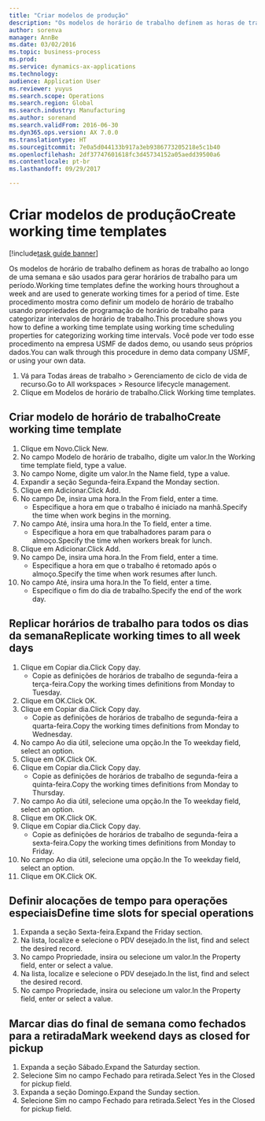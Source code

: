 ```yaml
--- 
title: "Criar modelos de produção"
description: "Os modelos de horário de trabalho definem as horas de trabalho ao longo de uma semana e são usados para gerar horários de trabalho para um período."
author: sorenva
manager: AnnBe
ms.date: 03/02/2016
ms.topic: business-process
ms.prod: 
ms.service: dynamics-ax-applications
ms.technology: 
audience: Application User
ms.reviewer: yuyus
ms.search.scope: Operations
ms.search.region: Global
ms.search.industry: Manufacturing
ms.author: sorenand
ms.search.validFrom: 2016-06-30
ms.dyn365.ops.version: AX 7.0.0
ms.translationtype: HT
ms.sourcegitcommit: 7e0a5d044133b917a3eb9386773205218e5c1b40
ms.openlocfilehash: 2df37747601618fc3d45734152a05aedd39500a6
ms.contentlocale: pt-br
ms.lasthandoff: 09/29/2017

---
```

# <a name="create-working-time-templates"></a><span data-ttu-id="9435a-103">Criar modelos de produção</span><span class="sxs-lookup"><span data-stu-id="9435a-103">Create working time templates</span></span>

[!include[task guide banner](../../includes/task-guide-banner.md)]

<span data-ttu-id="9435a-104">Os modelos de horário de trabalho definem as horas de trabalho ao longo de uma semana e são usados para gerar horários de trabalho para um período.</span><span class="sxs-lookup"><span data-stu-id="9435a-104">Working time templates define the working hours throughout a week and are used to generate working times for a period of time.</span></span> <span data-ttu-id="9435a-105">Este procedimento mostra como definir um modelo de horário de trabalho usando propriedades de programação de horário de trabalho para categorizar intervalos de horário de trabalho.</span><span class="sxs-lookup"><span data-stu-id="9435a-105">This procedure shows you how to define a working time template using working time scheduling properties for categorizing working time intervals.</span></span> <span data-ttu-id="9435a-106">Você pode ver todo esse procedimento na empresa USMF de dados demo, ou usando seus próprios dados.</span><span class="sxs-lookup"><span data-stu-id="9435a-106">You can walk through this procedure in demo data company USMF, or using your own data.</span></span>

1. <span data-ttu-id="9435a-107">Vá para Todas áreas de trabalho > Gerenciamento de ciclo de vida de recurso.</span><span class="sxs-lookup"><span data-stu-id="9435a-107">Go to All workspaces > Resource lifecycle management.</span></span>
2. <span data-ttu-id="9435a-108">Clique em Modelos de horário de trabalho.</span><span class="sxs-lookup"><span data-stu-id="9435a-108">Click Working time templates.</span></span>

## <a name="create-working-time-template"></a><span data-ttu-id="9435a-109">Criar modelo de horário de trabalho</span><span class="sxs-lookup"><span data-stu-id="9435a-109">Create working time template</span></span>
1. <span data-ttu-id="9435a-110">Clique em Novo.</span><span class="sxs-lookup"><span data-stu-id="9435a-110">Click New.</span></span>
2. <span data-ttu-id="9435a-111">No campo Modelo de horário de trabalho, digite um valor.</span><span class="sxs-lookup"><span data-stu-id="9435a-111">In the Working time template field, type a value.</span></span>
3. <span data-ttu-id="9435a-112">No campo Nome, digite um valor.</span><span class="sxs-lookup"><span data-stu-id="9435a-112">In the Name field, type a value.</span></span>
4. <span data-ttu-id="9435a-113">Expandir a seção Segunda-feira.</span><span class="sxs-lookup"><span data-stu-id="9435a-113">Expand the Monday section.</span></span>
5. <span data-ttu-id="9435a-114">Clique em Adicionar.</span><span class="sxs-lookup"><span data-stu-id="9435a-114">Click Add.</span></span>
6. <span data-ttu-id="9435a-115">No campo De, insira uma hora.</span><span class="sxs-lookup"><span data-stu-id="9435a-115">In the From field, enter a time.</span></span>
    * <span data-ttu-id="9435a-116">Especifique a hora em que o trabalho é iniciado na manhã.</span><span class="sxs-lookup"><span data-stu-id="9435a-116">Specify the time when work begins in the morning.</span></span>  
7. <span data-ttu-id="9435a-117">No campo Até, insira uma hora.</span><span class="sxs-lookup"><span data-stu-id="9435a-117">In the To field, enter a time.</span></span>
    * <span data-ttu-id="9435a-118">Especifique a hora em que trabalhadores param para o almoço.</span><span class="sxs-lookup"><span data-stu-id="9435a-118">Specify the time when workers break for lunch.</span></span>  
8. <span data-ttu-id="9435a-119">Clique em Adicionar.</span><span class="sxs-lookup"><span data-stu-id="9435a-119">Click Add.</span></span>
9. <span data-ttu-id="9435a-120">No campo De, insira uma hora.</span><span class="sxs-lookup"><span data-stu-id="9435a-120">In the From field, enter a time.</span></span>
    * <span data-ttu-id="9435a-121">Especifique a hora em que o trabalho é retomado após o almoço.</span><span class="sxs-lookup"><span data-stu-id="9435a-121">Specify the time when work resumes after lunch.</span></span>  
10. <span data-ttu-id="9435a-122">No campo Até, insira uma hora.</span><span class="sxs-lookup"><span data-stu-id="9435a-122">In the To field, enter a time.</span></span>
    * <span data-ttu-id="9435a-123">Especifique o fim do dia de trabalho.</span><span class="sxs-lookup"><span data-stu-id="9435a-123">Specify the end of the work day.</span></span>  

## <a name="replicate-working-times-to-all-week-days"></a><span data-ttu-id="9435a-124">Replicar horários de trabalho para todos os dias da semana</span><span class="sxs-lookup"><span data-stu-id="9435a-124">Replicate working times to all week days</span></span>
1. <span data-ttu-id="9435a-125">Clique em Copiar dia.</span><span class="sxs-lookup"><span data-stu-id="9435a-125">Click Copy day.</span></span>
    * <span data-ttu-id="9435a-126">Copie as definições de horários de trabalho de segunda-feira a terça-feira.</span><span class="sxs-lookup"><span data-stu-id="9435a-126">Copy the working times definitions from Monday to Tuesday.</span></span>  
2. <span data-ttu-id="9435a-127">Clique em OK.</span><span class="sxs-lookup"><span data-stu-id="9435a-127">Click OK.</span></span>
3. <span data-ttu-id="9435a-128">Clique em Copiar dia.</span><span class="sxs-lookup"><span data-stu-id="9435a-128">Click Copy day.</span></span>
    * <span data-ttu-id="9435a-129">Copie as definições de horários de trabalho de segunda-feira a quarta-feira.</span><span class="sxs-lookup"><span data-stu-id="9435a-129">Copy the working times definitions from Monday to Wednesday.</span></span>  
4. <span data-ttu-id="9435a-130">No campo Ao dia útil, selecione uma opção.</span><span class="sxs-lookup"><span data-stu-id="9435a-130">In the To weekday field, select an option.</span></span>
5. <span data-ttu-id="9435a-131">Clique em OK.</span><span class="sxs-lookup"><span data-stu-id="9435a-131">Click OK.</span></span>
6. <span data-ttu-id="9435a-132">Clique em Copiar dia.</span><span class="sxs-lookup"><span data-stu-id="9435a-132">Click Copy day.</span></span>
    * <span data-ttu-id="9435a-133">Copie as definições de horários de trabalho de segunda-feira a quinta-feira.</span><span class="sxs-lookup"><span data-stu-id="9435a-133">Copy the working times definitions from Monday to Thursday.</span></span>  
7. <span data-ttu-id="9435a-134">No campo Ao dia útil, selecione uma opção.</span><span class="sxs-lookup"><span data-stu-id="9435a-134">In the To weekday field, select an option.</span></span>
8. <span data-ttu-id="9435a-135">Clique em OK.</span><span class="sxs-lookup"><span data-stu-id="9435a-135">Click OK.</span></span>
9. <span data-ttu-id="9435a-136">Clique em Copiar dia.</span><span class="sxs-lookup"><span data-stu-id="9435a-136">Click Copy day.</span></span>
    * <span data-ttu-id="9435a-137">Copie as definições de horários de trabalho de segunda-feira a sexta-feira.</span><span class="sxs-lookup"><span data-stu-id="9435a-137">Copy the working times definitions from Monday to Friday.</span></span>  
10. <span data-ttu-id="9435a-138">No campo Ao dia útil, selecione uma opção.</span><span class="sxs-lookup"><span data-stu-id="9435a-138">In the To weekday field, select an option.</span></span>
11. <span data-ttu-id="9435a-139">Clique em OK.</span><span class="sxs-lookup"><span data-stu-id="9435a-139">Click OK.</span></span>

## <a name="define-time-slots-for-special-operations"></a><span data-ttu-id="9435a-140">Definir alocações de tempo para operações especiais</span><span class="sxs-lookup"><span data-stu-id="9435a-140">Define time slots for special operations</span></span>
1. <span data-ttu-id="9435a-141">Expanda a seção Sexta-feira.</span><span class="sxs-lookup"><span data-stu-id="9435a-141">Expand the Friday section.</span></span>
2. <span data-ttu-id="9435a-142">Na lista, localize e selecione o PDV desejado.</span><span class="sxs-lookup"><span data-stu-id="9435a-142">In the list, find and select the desired record.</span></span>
3. <span data-ttu-id="9435a-143">No campo Propriedade, insira ou selecione um valor.</span><span class="sxs-lookup"><span data-stu-id="9435a-143">In the Property field, enter or select a value.</span></span>
4. <span data-ttu-id="9435a-144">Na lista, localize e selecione o PDV desejado.</span><span class="sxs-lookup"><span data-stu-id="9435a-144">In the list, find and select the desired record.</span></span>
5. <span data-ttu-id="9435a-145">No campo Propriedade, insira ou selecione um valor.</span><span class="sxs-lookup"><span data-stu-id="9435a-145">In the Property field, enter or select a value.</span></span>

## <a name="mark-weekend-days-as-closed-for-pickup"></a><span data-ttu-id="9435a-146">Marcar dias do final de semana como fechados para a retirada</span><span class="sxs-lookup"><span data-stu-id="9435a-146">Mark weekend days as closed for pickup</span></span>
1. <span data-ttu-id="9435a-147">Expanda a seção Sábado.</span><span class="sxs-lookup"><span data-stu-id="9435a-147">Expand the Saturday section.</span></span>
2. <span data-ttu-id="9435a-148">Selecione Sim no campo Fechado para retirada.</span><span class="sxs-lookup"><span data-stu-id="9435a-148">Select Yes in the Closed for pickup field.</span></span>
3. <span data-ttu-id="9435a-149">Expanda a seção Domingo.</span><span class="sxs-lookup"><span data-stu-id="9435a-149">Expand the Sunday section.</span></span>
4. <span data-ttu-id="9435a-150">Selecione Sim no campo Fechado para retirada.</span><span class="sxs-lookup"><span data-stu-id="9435a-150">Select Yes in the Closed for pickup field.</span></span>


